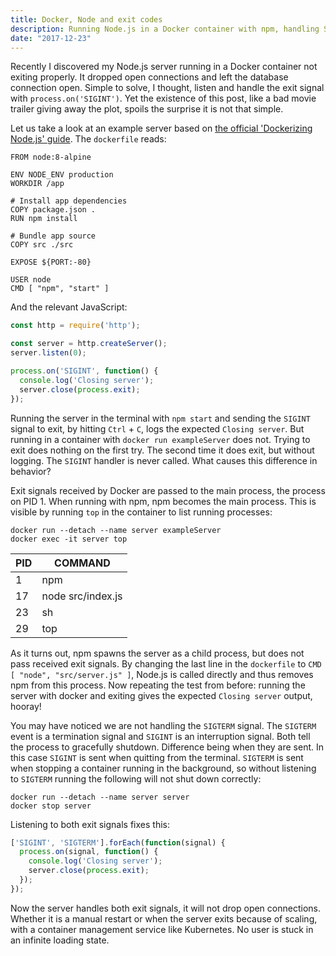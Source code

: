 ```yaml
---
title: Docker, Node and exit codes
description: Running Node.js in a Docker container with npm, handling SIGTERM and SIGINT.
date: "2017-12-23"
---
```


Recently I discovered my Node.js server running in a Docker container not exiting properly. It dropped open connections and left the database connection open. Simple to solve, I thought, listen and handle the exit signal with `process.on('SIGINT')`. Yet the existence of this post, like a bad movie trailer giving away the plot, spoils the surprise it is not that simple.

Let us take a look at an example server based on [the official 'Dockerizing Node.js' guide](https://nodejs.org/en/docs/guides/nodejs-docker-webapp/). The `dockerfile` reads:
```
FROM node:8-alpine

ENV NODE_ENV production
WORKDIR /app

# Install app dependencies
COPY package.json .
RUN npm install

# Bundle app source
COPY src ./src

EXPOSE ${PORT:-80}

USER node
CMD [ "npm", "start" ]
```

And the relevant JavaScript:
```js
const http = require('http');

const server = http.createServer();
server.listen(0);

process.on('SIGINT', function() {
  console.log('Closing server');
  server.close(process.exit);
});
```

Running the server in the terminal with `npm start` and sending the `SIGINT` signal to exit, by hitting `Ctrl` + `C`, logs the expected `Closing server`. But running in a container with `docker run exampleServer` does not. Trying to exit does nothing on the first try. The second time it does exit, but without logging. The `SIGINT` handler is never called. What causes this difference in behavior?

Exit signals received by Docker are passed to the main process, the process on PID 1. When running with npm, npm becomes the main process. This is visible by running `top` in the container to list running processes:
```
docker run --detach --name server exampleServer
docker exec -it server top
```

| PID | COMMAND |
| --- | --- |
|   1 | npm |
|  17 | node src/index.js |
|  23 | sh |
|  29 | top |

As it turns out, npm spawns the server as a child process, but does not pass received exit signals. By changing the last line in the `dockerfile` to `CMD [ "node", "src/server.js" ]`, Node.js is called directly and thus removes npm from this process. Now repeating the test from before: running the server with docker and exiting gives the expected `Closing server` output, hooray!

You may have noticed we are not handling the `SIGTERM` signal. The `SIGTERM` event is a termination signal and `SIGINT` is an interruption signal. Both tell the process to gracefully shutdown. Difference being when they are sent. In this case `SIGINT` is sent when quitting from the terminal. `SIGTERM` is sent when stopping a container running in the background, so without listening to `SIGTERM` running the following will not shut down correctly:
```
docker run --detach --name server server
docker stop server
```

Listening to both exit signals fixes this:
```js
['SIGINT', 'SIGTERM'].forEach(function(signal) {
  process.on(signal, function() {
    console.log('Closing server');
    server.close(process.exit);
  });
});
```

Now the server handles both exit signals, it will not drop open connections. Whether it is a manual restart or when the server exits because of scaling, with a container management service like Kubernetes. No user is stuck in an infinite loading state.
